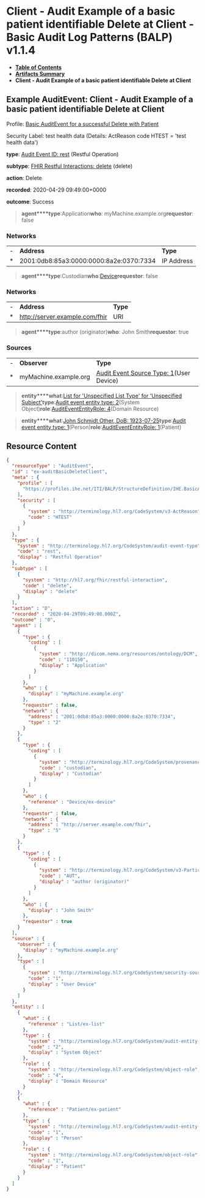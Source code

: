 # Client - Audit Example of a basic patient identifiable Delete at Client - Basic Audit Log Patterns (BALP) v1.1.4

* [**Table of Contents**](toc.md)
* [**Artifacts Summary**](artifacts.md)
* **Client - Audit Example of a basic patient identifiable Delete at Client**

## Example AuditEvent: Client - Audit Example of a basic patient identifiable Delete at Client

Profile: [Basic AuditEvent for a successful Delete with Patient](StructureDefinition-IHE.BasicAudit.PatientDelete.md)

Security Label: test health data (Details: ActReason code HTEST = 'test health data')

**type**: [Audit Event ID: rest](http://terminology.hl7.org/6.5.0/CodeSystem-audit-event-type.html#audit-event-type-rest) (Restful Operation)

**subtype**: [FHIR Restful Interactions: delete](http://hl7.org/fhir/R4/codesystem-restful-interaction.html#restful-interaction-delete) (delete)

**action**: Delete

**recorded**: 2020-04-29 09:49:00+0000

**outcome**: Success

> **agent****type**:Application**who**: myMachine.example.org**requestor**: false

### Networks

| | | |
| :--- | :--- | :--- |
| - | **Address** | **Type** |
| * | 2001:0db8:85a3:0000:0000:8a2e:0370:7334 | IP Address |


> **agent****type**:Custodian**who**:[Device](Device-ex-device.md)**requestor**: false

### Networks

| | | |
| :--- | :--- | :--- |
| - | **Address** | **Type** |
| * | http://server.example.com/fhir | URI |


> **agent****type**:author (originator)**who**: John Smith**requestor**: true

### Sources

| | | |
| :--- | :--- | :--- |
| - | **Observer** | **Type** |
| * | myMachine.example.org | [Audit Event Source Type: 1](http://terminology.hl7.org/6.5.0/CodeSystem-security-source-type.html#security-source-type-1)(User Device) |

> **entity****what**:[List for 'Unspecified List Type' for 'Unspecified Subject'](List-ex-list.md)**type**:[Audit event entity type: 2](http://terminology.hl7.org/6.5.0/CodeSystem-audit-entity-type.html#audit-entity-type-2)(System Object)**role**:[AuditEventEntityRole: 4](http://terminology.hl7.org/6.5.0/CodeSystem-object-role.html#object-role-4)(Domain Resource)

> **entity****what**:[John Schmidt Other, DoB: 1923-07-25](Patient-ex-patient.md)**type**:[Audit event entity type: 1](http://terminology.hl7.org/6.5.0/CodeSystem-audit-entity-type.html#audit-entity-type-1)(Person)**role**:[AuditEventEntityRole: 1](http://terminology.hl7.org/6.5.0/CodeSystem-object-role.html#object-role-1)(Patient)



## Resource Content

```json
{
  "resourceType" : "AuditEvent",
  "id" : "ex-auditBasicDeleteClient",
  "meta" : {
    "profile" : [
      "https://profiles.ihe.net/ITI/BALP/StructureDefinition/IHE.BasicAudit.PatientDelete"
    ],
    "security" : [
      {
        "system" : "http://terminology.hl7.org/CodeSystem/v3-ActReason",
        "code" : "HTEST"
      }
    ]
  },
  "type" : {
    "system" : "http://terminology.hl7.org/CodeSystem/audit-event-type",
    "code" : "rest",
    "display" : "Restful Operation"
  },
  "subtype" : [
    {
      "system" : "http://hl7.org/fhir/restful-interaction",
      "code" : "delete",
      "display" : "delete"
    }
  ],
  "action" : "D",
  "recorded" : "2020-04-29T09:49:00.000Z",
  "outcome" : "0",
  "agent" : [
    {
      "type" : {
        "coding" : [
          {
            "system" : "http://dicom.nema.org/resources/ontology/DCM",
            "code" : "110150",
            "display" : "Application"
          }
        ]
      },
      "who" : {
        "display" : "myMachine.example.org"
      },
      "requestor" : false,
      "network" : {
        "address" : "2001:0db8:85a3:0000:0000:8a2e:0370:7334",
        "type" : "2"
      }
    },
    {
      "type" : {
        "coding" : [
          {
            "system" : "http://terminology.hl7.org/CodeSystem/provenance-participant-type",
            "code" : "custodian",
            "display" : "Custodian"
          }
        ]
      },
      "who" : {
        "reference" : "Device/ex-device"
      },
      "requestor" : false,
      "network" : {
        "address" : "http://server.example.com/fhir",
        "type" : "5"
      }
    },
    {
      "type" : {
        "coding" : [
          {
            "system" : "http://terminology.hl7.org/CodeSystem/v3-ParticipationType",
            "code" : "AUT",
            "display" : "author (originator)"
          }
        ]
      },
      "who" : {
        "display" : "John Smith"
      },
      "requestor" : true
    }
  ],
  "source" : {
    "observer" : {
      "display" : "myMachine.example.org"
    },
    "type" : [
      {
        "system" : "http://terminology.hl7.org/CodeSystem/security-source-type",
        "code" : "1",
        "display" : "User Device"
      }
    ]
  },
  "entity" : [
    {
      "what" : {
        "reference" : "List/ex-list"
      },
      "type" : {
        "system" : "http://terminology.hl7.org/CodeSystem/audit-entity-type",
        "code" : "2",
        "display" : "System Object"
      },
      "role" : {
        "system" : "http://terminology.hl7.org/CodeSystem/object-role",
        "code" : "4",
        "display" : "Domain Resource"
      }
    },
    {
      "what" : {
        "reference" : "Patient/ex-patient"
      },
      "type" : {
        "system" : "http://terminology.hl7.org/CodeSystem/audit-entity-type",
        "code" : "1",
        "display" : "Person"
      },
      "role" : {
        "system" : "http://terminology.hl7.org/CodeSystem/object-role",
        "code" : "1",
        "display" : "Patient"
      }
    }
  ]
}

```
